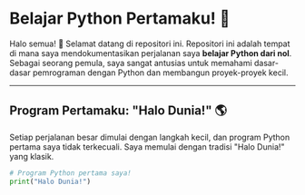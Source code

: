 # Belajar Python Pertamaku! 🐍

Halo semua! 👋 Selamat datang di repositori ini. Repositori ini adalah tempat di mana saya mendokumentasikan perjalanan saya **belajar Python dari nol**. Sebagai seorang pemula, saya sangat antusias untuk memahami dasar-dasar pemrograman dengan Python dan membangun proyek-proyek kecil.

---

## Program Pertamaku: "Halo Dunia!" 🌎

Setiap perjalanan besar dimulai dengan langkah kecil, dan program Python pertama saya tidak terkecuali. Saya memulai dengan tradisi "Halo Dunia!" yang klasik.

```python
# Program Python pertama saya!
print("Halo Dunia!")
